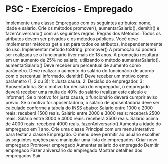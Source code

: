 # PSC - Exercícios - Empregado
Implemente uma classe Empregado com os seguintes atributos: nome, idade e salario. Crie os métodos promover(), aumentarSalario(), demitir() e fazerAniversario() com as seguintes regras:
Regras dos Métodos:
Todos os atributos devem ser privados e os métodos públicos.
 Você deve implementar métodos get e set para todos os atributos, independentemente do uso.
 Implementar método toString.
promover()
A promoção só poderá ser realizada se o funcionário tiver mais de 18 anos.
A promoção resultará em um aumento de 25% no salário, utilizando o método aumentarSalario().
aumentarSalario()
Deve receber um percentual de aumento como parâmetro.
Deve realizar o aumento do salário do funcionário de acordo com o percentual informado.
demitir()
Deve receber um motivo como parâmetro (1, 2 ou 3):
1: Justa causa.
2: Decisão do empregador.
3: Aposentadoria.
Se o motivo for decisão do empregador, o empregado deverá receber uma multa de 40% do salário (realizar este cálculo e informar).
Se o motivo for justa causa, o funcionário deverá cumprir aviso prévio.
Se o motivo for aposentadoria, o salário de aposentadoria deve ser calculado conforme a tabela do INSS abaixo:
Salário entre 1000 e 2000 reais: receberá 1500 reais.
Salário entre 2000 e 3000 reais: receberá 2500 reais.
Salário entre 3000 e 4000 reais: receberá 3500 reais.
Salário acima de 4000 reais: receberá 4000 reais.
fazerAniversario()
Aumenta a idade do empregado em 1 ano.
Crie uma classe Principal com um menu interativo para testar a classe Empregado. O menu deve permitir ao usuário escolher as seguintes opções para manipular uma lista de empregados:
Criar novo empregado
Promover empregado
Aumentar salário do empregado
Demitir empregado
Fazer aniversário do empregado
Mostrar detalhes dos empregados
Sair
